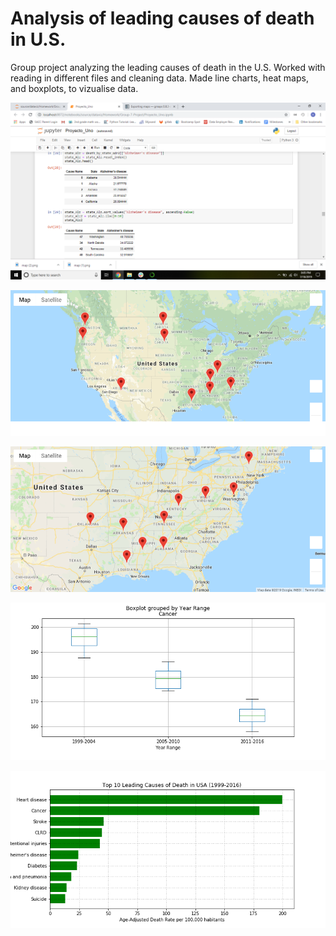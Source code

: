 # Analysis of leading causes of death in U.S.
Group project analyzing the leading causes of death in the U.S.
Worked with reading in different files and cleaning data. 
Made line charts, heat maps, and boxplots, to vizualise data.

![notebook](alzheimers_grouped.png)

![map](alzheimer%20map.png)

![map2](heart_disease%20map.png)

![boxplot](Bplot%20Cancer%20Year%20range.png)

![leading](Leading%20Causes%20of%20Death%20USA.png)
